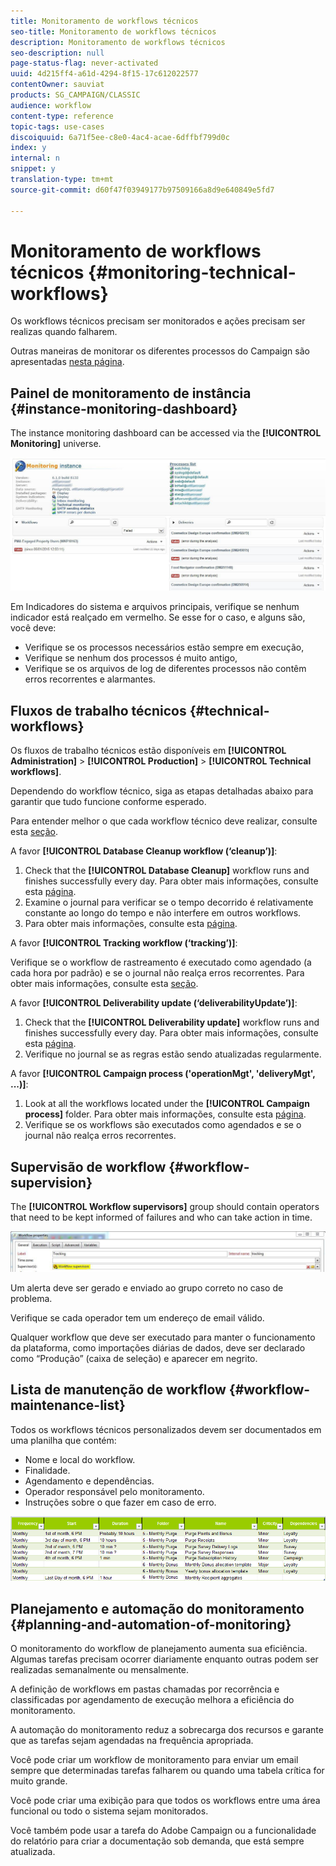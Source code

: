 ```yaml
---
title: Monitoramento de workflows técnicos
seo-title: Monitoramento de workflows técnicos
description: Monitoramento de workflows técnicos
seo-description: null
page-status-flag: never-activated
uuid: 4d215ff4-a61d-4294-8f15-17c612022577
contentOwner: sauviat
products: SG_CAMPAIGN/CLASSIC
audience: workflow
content-type: reference
topic-tags: use-cases
discoiquuid: 6a71f5ee-c8e0-4ac4-acae-6dffbf799d0c
index: y
internal: n
snippet: y
translation-type: tm+mt
source-git-commit: d60f47f03949177b97509166a8d9e640849e5fd7

---
```



# Monitoramento de workflows técnicos {#monitoring-technical-workflows}

Os workflows técnicos precisam ser monitorados e ações precisam ser realizas quando falharem.

Outras maneiras de monitorar os diferentes processos do Campaign são apresentadas [nesta página](https://helpx.adobe.com/campaign/kb/acc-maintenance.html).

## Painel de monitoramento de instância {#instance-monitoring-dashboard}

The instance monitoring dashboard can be accessed via the **[!UICONTROL Monitoring]** universe.

![](assets/monitoring_technical_workflows1.png)

Em Indicadores do sistema e arquivos principais, verifique se nenhum indicador está realçado em vermelho. Se esse for o caso, e alguns são, você deve:

* Verifique se os processos necessários estão sempre em execução,
* Verifique se nenhum dos processos é muito antigo,
* Verifique se os arquivos de log de diferentes processos não contêm erros recorrentes e alarmantes.

## Fluxos de trabalho técnicos {#technical-workflows}

Os fluxos de trabalho técnicos estão disponíveis em **[!UICONTROL Administration]** > **[!UICONTROL Production]** > **[!UICONTROL Technical workflows]**.

Dependendo do workflow técnico, siga as etapas detalhadas abaixo para garantir que tudo funcione conforme esperado.

Para entender melhor o que cada workflow técnico deve realizar, consulte esta [seção](../../workflow/using/about-technical-workflows.md).

A favor **[!UICONTROL Database Cleanup workflow (‘cleanup’)]**:

1. Check that the **[!UICONTROL Database Cleanup]** workflow runs and finishes successfully every day. Para obter mais informações, consulte esta [página](../../workflow/using/delivery.md).
1. Examine o journal para verificar se o tempo decorrido é relativamente constante ao longo do tempo e não interfere em outros workflows.
1. Para obter mais informações, consulte esta [página](../../production/using/database-cleanup-workflow.md).

A favor **[!UICONTROL Tracking workflow (‘tracking’)]**:

Verifique se o workflow de rastreamento é executado como agendado (a cada hora por padrão) e se o journal não realça erros recorrentes. Para obter mais informações, consulte esta [seção](../../workflow/using/delivery.md).

A favor **[!UICONTROL Deliverability update (‘deliverabilityUpdate’)]**:

1. Check that the **[!UICONTROL Deliverability update]** workflow runs and finishes successfully every day. Para obter mais informações, consulte esta [página](../../workflow/using/delivery.md).
1. Verifique no journal se as regras estão sendo atualizadas regularmente.

A favor **[!UICONTROL Campaign process ('operationMgt', 'deliveryMgt', ...)]**:

1. Look at all the workflows located under the **[!UICONTROL Campaign process]** folder. Para obter mais informações, consulte esta [página](../../workflow/using/campaign.md).
1. Verifique se os workflows são executados como agendados e se o journal não realça erros recorrentes.

## Supervisão de workflow {#workflow-supervision}

The **[!UICONTROL Workflow supervisors]** group should contain operators that need to be kept informed of failures and who can take action in time.

![](assets/monitoring_technical_workflows3.png)

Um alerta deve ser gerado e enviado ao grupo correto no caso de problema.

Verifique se cada operador tem um endereço de email válido.

Qualquer workflow que deve ser executado para manter o funcionamento da plataforma, como importações diárias de dados, deve ser declarado como “Produção” (caixa de seleção) e aparecer em negrito.

## Lista de manutenção de workflow {#workflow-maintenance-list}

Todos os workflows técnicos personalizados devem ser documentados em uma planilha que contém:

* Nome e local do workflow.
* Finalidade.
* Agendamento e dependências.
* Operador responsável pelo monitoramento.
* Instruções sobre o que fazer em caso de erro.

![](assets/monitoring_technical_workflows4.png)

## Planejamento e automação do monitoramento {#planning-and-automation-of-monitoring}

O monitoramento do workflow de planejamento aumenta sua eficiência. Algumas tarefas precisam ocorrer diariamente enquanto outras podem ser realizadas semanalmente ou mensalmente.

A definição de workflows em pastas chamadas por recorrência e classificadas por agendamento de execução melhora a eficiência do monitoramento.

A automação do monitoramento reduz a sobrecarga dos recursos e garante que as tarefas sejam agendadas na frequência apropriada.

Você pode criar um workflow de monitoramento para enviar um email sempre que determinadas tarefas falharem ou quando uma tabela crítica for muito grande.

Você pode criar uma exibição para que todos os workflows entre uma área funcional ou todo o sistema sejam monitorados.

Você também pode usar a tarefa do Adobe Campaign ou a funcionalidade do relatório para criar a documentação sob demanda, que está sempre atualizada.
